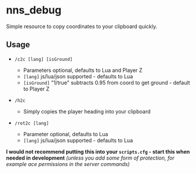 # nns_debug

Simple resource to copy coordinates to your clipboard quickly.

## Usage
- `/c2c [lang] [isGround]`
    - Parameters optional, defaults to Lua and Player Z
    - `[lang]` js/lua/json supported - defaults to Lua
    - `[isGround]` "1/true" subtracts 0.95 from coord to get ground - default to Player Z

- `/h2c`
    - Simply copies the player heading into your clipboard
- `/rot2c [lang]`
    - Parameter optional, defaults to Lua
    - `[lang]` js/lua/json supported - defaults to Lua

**I would not recommend putting this into your `scripts.cfg` - start this when needed in development** *(unless you add some form of protection, for example ace permissions in the server commands)*